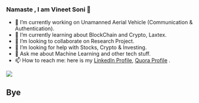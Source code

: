### Namaste , I am Vineet Soni 👋

- 🔭 I’m currently working on Unamanned Aerial Vehicle (Communication & Authentication).
- 🌱 I’m currently learning about BlockChain and Crypto, Laxtex.
- 👯 I’m looking to collaborate on Research Project.
- 🤔 I’m looking for help with Stocks, Crypto & Investing.
- 💬 Ask me about Machine Learning and other tech stuff.
- 📫 How to reach me: here is my [LinkedIn Profile](https://www.linkedin.com/in/vineet-soni-61931714b/), [Quora Profile](https://www.quora.com/profile/Vineet-Soni-5) .

<img src= "https://github-readme-stats.vercel.app/api?username=vineetson&&show_icons=true&title_color=ffffff&icon_color=bb2acf&text_color=daf7dc&bg_color=151515">

## Bye
